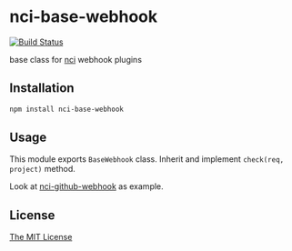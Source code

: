 # nci-base-webhook
[![Build Status](https://travis-ci.org/node-ci/nci-base-webhook.svg?branch=master)](https://travis-ci.org/node-ci/nci-base-webhook)

base class for [nci](https://github.com/node-ci/nci) webhook plugins


## Installation

```sh
npm install nci-base-webhook
```

## Usage

This module exports `BaseWebhook` class. Inherit and implement `check(req, project)` method.

Look at [nci-github-webhook](https://github.com/node-ci/nci-github-webhook) as example.

## License

[The MIT License](https://raw.githubusercontent.com/node-ci/nci-base-webhook/master/LICENSE)
